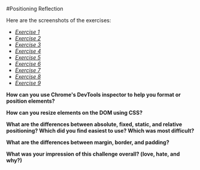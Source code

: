 #Positioning Reflection

Here are the screenshots of the exercises:
- *[Exercise 1](imgs/exercise1.png)*
- *[Exercise 2](imgs/exercise2.png)*
- *[Exercise 3](imgs/exercise3.png)*
- *[Exercise 4](imgs/exercise4.png)*
- *[Exercise 5](imgs/exercise5.png)*
- *[Exercise 6](imgs/exercise6.png)*
- *[Exercise 7](imgs/exercise7.png)*
- *[Exercise 8](imgs/exercise8.png)*
- *[Exercise 9](imgs/exercise9.png)*

**How can you use Chrome's DevTools inspector to help you format or position elements?**


**How can you resize elements on the DOM using CSS?**


**What are the differences between absolute, fixed, static, and relative positioning? Which did you find easiest to use? Which was most difficult?**


**What are the differences between margin, border, and padding?**


**What was your impression of this challenge overall? (love, hate, and why?)**